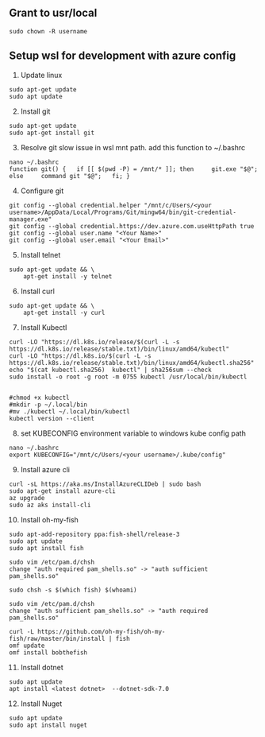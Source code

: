 ## Grant to usr/local
```shell
sudo chown -R username
```

## Setup wsl for development with azure config
1. Update linux
```shell
sudo apt-get update
sudo apt update
```
2. Install git
```shell
sudo apt-get update
sudo apt-get install git
```

3. Resolve git slow issue in wsl mnt path. add this function to ~/.bashrc
```shell
nano ~/.bashrc
function git() {   if [[ $(pwd -P) = /mnt/* ]]; then     git.exe "$@";   else     command git "$@";   fi; }
```
4. Configure git
```shell
git config --global credential.helper "/mnt/c/Users/<your username>/AppData/Local/Programs/Git/mingw64/bin/git-credential-manager.exe"
git config --global credential.https://dev.azure.com.useHttpPath true
git config --global user.name "<Your Name>"
git config --global user.email "<Your Email>"
```

5. Install telnet
```shell
sudo apt-get update && \
    apt-get install -y telnet
```
	
6. Install curl
```shell
sudo apt-get update && \
    apt-get install -y curl
```

7. Install Kubectl
```shell
curl -LO "https://dl.k8s.io/release/$(curl -L -s https://dl.k8s.io/release/stable.txt)/bin/linux/amd64/kubectl"
curl -LO "https://dl.k8s.io/$(curl -L -s https://dl.k8s.io/release/stable.txt)/bin/linux/amd64/kubectl.sha256"
echo "$(cat kubectl.sha256)  kubectl" | sha256sum --check
sudo install -o root -g root -m 0755 kubectl /usr/local/bin/kubectl


#chmod +x kubectl
#mkdir -p ~/.local/bin
#mv ./kubectl ~/.local/bin/kubectl
kubectl version --client
```

8. set KUBECONFIG environment variable to windows kube config path
```shell
nano ~/.bashrc
export KUBECONFIG="/mnt/c/Users/<your username>/.kube/config"
```

9. Install azure cli
```shell
curl -sL https://aka.ms/InstallAzureCLIDeb | sudo bash
sudo apt-get install azure-cli
az upgrade
sudo az aks install-cli
```

10. Install oh-my-fish
```shell
sudo apt-add-repository ppa:fish-shell/release-3
sudo apt update
sudo apt install fish

sudo vim /etc/pam.d/chsh
change "auth required pam_shells.so" -> "auth sufficient pam_shells.so"

sudo chsh -s $(which fish) $(whoami)

sudo vim /etc/pam.d/chsh
change "auth sufficient pam_shells.so" -> "auth required pam_shells.so"

curl -L https://github.com/oh-my-fish/oh-my-fish/raw/master/bin/install | fish
omf update
omf install bobthefish
```

11. Install dotnet
```shell
sudo apt update
apt install <latest dotnet>  --dotnet-sdk-7.0
```
12. Install Nuget
```shell
sudo apt update
sudo apt install nuget
``` 

